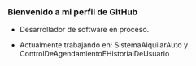 ### Bienvenido a mi perfil de GitHub

- Desarrollador de software en proceso.

- Actualmente trabajando en: SistemaAlquilarAuto y ControlDeAgendamientoEHistorialDeUsuario
